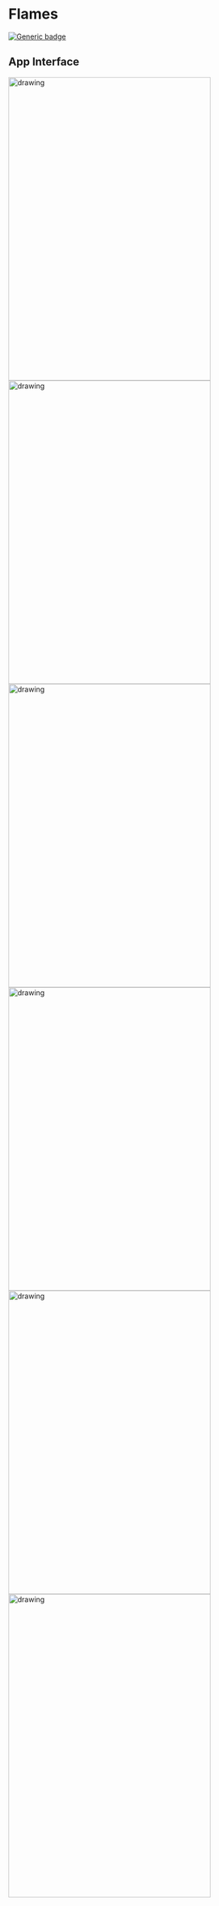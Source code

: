 # Flames

[![Generic badge](https://img.shields.io/badge/Flutter-Aplication-orange.svg)](https://shields.io/)

## App Interface

<img src="Images/Pic1.png" alt="drawing" width="400" height="600"/>
<img src="Images/Pic2.png" alt="drawing" width="400" height="600"/>
<img src="Images/Pic3.png" alt="drawing" width="400" height="600"/>
<img src="Images/Pic4.png" alt="drawing" width="400" height="600"/>
<img src="Images/Pic5.png" alt="drawing" width="400" height="600"/>
<img src="Images/Pic6.png" alt="drawing" width="400" height="600"/>


